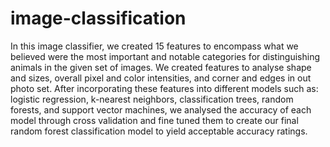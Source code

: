 # image-classification
 In this image classifier, we created 15 features to encompass what we believed were the most important and notable categories for distinguishing animals in the given set of images. We created features to analyse shape and sizes, overall pixel and color intensities, and corner and edges in out photo set. After incorporating these features into different models such as: logistic regression, k-nearest neighbors, classification trees, random forests, and support vector machines, we analysed the accuracy of each model through cross validation and fine tuned them to create our final random forest classification model to yield acceptable accuracy ratings.
